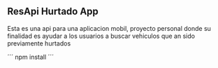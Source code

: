 ## ResApi Hurtado App

Esta es una api para una aplicacion mobil, proyecto personal donde su finalidad es ayudar a los usuarios a buscar vehiculos que an sido previamente hurtados

´´´
npm install
´´´